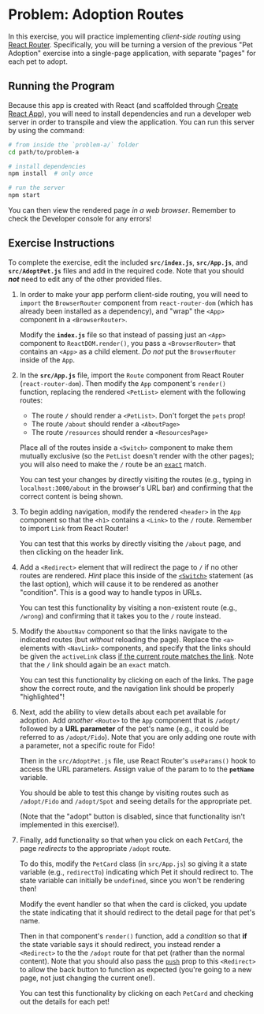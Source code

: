# Problem: Adoption Routes

In this exercise, you will practice implementing _client-side routing_ using [React Router](https://reacttraining.com/react-router/). Specifically, you will be turning a version of the previous "Pet Adoption" exercise into a single-page application, with separate "pages" for each pet to adopt.

## Running the Program
Because this app is created with React (and scaffolded through [Create React App](https://github.com/facebook/create-react-app)), you will need to install dependencies and run a developer web server in order to transpile and view the application. You can run this server by using the command:

```bash
# from inside the `problem-a/` folder
cd path/to/problem-a

# install dependencies
npm install  # only once

# run the server
npm start
```

You can then view the rendered page _in a web browser_. Remember to check the Developer console for any errors!

## Exercise Instructions
To complete the exercise, edit the included **`src/index.js`**, **`src/App.js`**, and **`src/AdoptPet.js`** files and add in the required code. Note that you should ___not___ need to edit any of the other provided files.

1. In order to make your app perform client-side routing, you will need to `import` the `BrowserRouter` component from `react-router-dom` (which has already been installed as a dependency), and "wrap" the `<App>` component in a `<BrowserRouter>`. 

    Modify the **`index.js`** file so that instead of passing just an `<App>` component to `ReactDOM.render()`, you pass a `<BrowserRouter>` that contains an `<App>` as a child element. _Do not_ put the `BrowserRouter` inside of the `App`.

2. In the **`src/App.js`** file, import the `Route` component from React Router (`react-router-dom`). Then modify the `App` component's `render()` function, replacing the rendered `<PetList>` element with the following routes:

    - The route `/` should render a `<PetList>`. Don't forget the `pets` prop!
    - The route `/about` should render a `<AboutPage>`
    - The route `/resources` should render a `<ResourcesPage>`

    Place all of the routes inside a `<Switch>` component to make them mutually exclusive (so the `PetList` doesn't render with the other pages); you will also need to make the `/` route be an [`exact`](https://reacttraining.com/react-router/web/api/Route/exact-bool) match.

    You can test your changes by directly visiting the routes (e.g., typing in `localhost:3000/about` in the browser's URL bar) and confirming that the correct content is being shown.

3. To begin adding navigation, modify the rendered `<header>` in the `App` component so that the `<h1>` contains a `<Link>` to the `/` route. Remember to import `Link` from React Router!

    You can test that this works by directly visiting the `/about` page, and then clicking on the header link.

4. Add a `<Redirect>` element that will redirect the page to `/` if no other routes are rendered. _Hint_ place this inside of the [`<Switch>`](https://reacttraining.com/react-router/web/api/Switch) statement (as the last option), which will cause it to be rendered as another "condition". This is a good way to handle typos in URLs.

    You can test this functionality by visiting a non-existent route (e.g., `/wrong`) and confirming that it takes you to the `/` route instead.

5. Modify the `AboutNav` component so that the links navigate to the indicated routes (but _without_ reloading the page). Replace the `<a>` elements with `<NavLink>` components, and specify that the links should be given the `activeLink` class [if the current route matches the link](https://reacttraining.com/react-router/web/api/NavLink/activeclassname-string). Note that the `/` link should again be an `exact` match.

    You can test this functionality by clicking on each of the links. The page show the correct route, and the navigation link should be properly "highlighted"!

6. Next, add the ability to view details about each pet available for adoption. Add _another_ `<Route>` to the `App` component that is `/adopt/` followed by a **URL parameter** of the pet's name (e.g., it could be referred to as `/adopt/Fido`). Note that you are only adding one route with a parameter, not a specific route for Fido!

    Then in the `src/AdoptPet.js` file, use React Router's `useParams()` hook to access the URL parameters. Assign value of the param to to the **`petName`** variable.

    You should be able to test this change by visiting routes such as `/adopt/Fido` and `/adopt/Spot` and seeing details for the appropriate pet.

    (Note that the "adopt" button is disabled, since that functionality isn't implemented in this exercise!).

8. Finally, add functionality so that when you click on each `PetCard`, the page _redirects_ to the appropriate `/adopt` route.

    To do this, modify the `PetCard` class (in `src/App.js`) so giving it a state variable (e.g., `redirectTo`) indicating which Pet it should redirect to. The state variable can initially be `undefined`, since you won't be rendering then!

    Modify the event handler so that when the card is clicked, you update the state indicating that it should redirect to the detail page for that pet's name.

    Then in that component's `render()` function, add a _condition_ so that **if** the state variable says it should redirect, you instead render a `<Redirect>` to the the `/adopt` route for that pet (rather than the normal content). Note that you should also pass the [`push`](https://reacttraining.com/react-router/web/api/Redirect/push-bool) prop to this `<Redirect>` to allow the back button to function as expected (you're going to a new page, not just changing the current one!).

    You can test this functionality by clicking on each `PetCard` and checking out the details for each pet!

